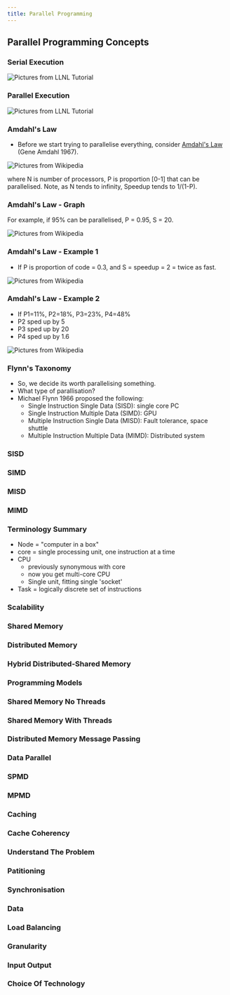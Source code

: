 ```yaml
---
title: Parallel Programming
---
```


## Parallel Programming Concepts

### Serial Execution

![Pictures from LLNL Tutorial](session04/figures/serialProblem)


### Parallel Execution

![Pictures from LLNL Tutorial](session04/figures/parallelProblem)


### Amdahl's Law

* Before we start trying to parallelise everything, consider [Amdahl's Law][WikipediaAmdahlsLaw] (Gene Amdahl 1967).

![Pictures from Wikipedia](session04/figures/AmdahlSpeedup)

where N is number of processors, P is proportion [0-1] that can be parallelised.
Note, as N tends to infinity, Speedup tends to 1/(1-P).


### Amdahl's Law - Graph

For example, if 95% can be parallelised, P = 0.95, S = 20.

![Pictures from Wikipedia](session04/figures/AmdahlGraph)


### Amdahl's Law - Example 1

* If P is proportion of code = 0.3, and S = speedup = 2 = twice as fast.

![Pictures from Wikipedia](session04/figures/AmdahlSpeedupUsingS)


### Amdahl's Law - Example 2

* If P1=11%, P2=18%, P3=23%, P4=48%
* P2 sped up by 5
* P3 sped up by 20
* P4 sped up by 1.6

![Pictures from Wikipedia](session04/figures/Amdahl4Components)


### Flynn's Taxonomy

* So, we decide its worth parallelising something.
* What type of parallisation?
* Michael Flynn 1966 proposed the following:
    * Single Instruction Single Data (SISD): single core PC
    * Single Instruction Multiple Data (SIMD): GPU
    * Multiple Instruction Single Data (MISD): Fault tolerance, space shuttle
    * Multiple Instruction Multiple Data (MIMD): Distributed system

### SISD

### SIMD

### MISD

### MIMD

### Terminology Summary

* Node = "computer in a box"
* core = single processing unit, one instruction at a time
* CPU
    * previously synonymous with core
    * now you get multi-core CPU
    * Single unit, fitting single 'socket'
* Task = logically discrete set of instructions
    
### Scalability

### Shared Memory

### Distributed Memory

### Hybrid Distributed-Shared Memory

### Programming Models

### Shared Memory No Threads

### Shared Memory With Threads

### Distributed Memory Message Passing

### Data Parallel

### SPMD

### MPMD

### Caching

### Cache Coherency

### Understand The Problem

### Patitioning

### Synchronisation

### Data

### Load Balancing

### Granularity

### Input Output

### Choice Of Technology


[LLNLTutorial]: https://computing.llnl.gov/tutorials/parallel_comp/
[WikipediaAmdahlsLaw]: http://en.wikipedia.org/wiki/Amdahl%27s_law
